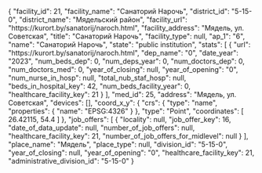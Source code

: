 {
    "facility_id": 21,
    "facility_name": "Санаторий Нарочь",
    "district_id": "5-15-0",
    "district_name": "Мядельский район",
    "facility_url": "https:\/\/kurort.by\/sanatorij\/naroch.html",
    "facility_address": "Мядель, ул. Советская",
    "title": "Санаторий Нарочь",
    "facility_type": null,
    "ap_1": "6",
    "name": "Санаторий Нарочь",
    "state": "public institution",
    "stats": [
        {
            "url": "https:\/\/kurort.by\/sanatorij\/naroch.html",
            "dep_name": "0",
            "date_year": "2023",
            "num_beds_dep": 0,
            "num_deps_year": 0,
            "num_doctors_dep": 0,
            "num_doctors_med": 0,
            "year_of_closing": null,
            "year_of_opening": "0",
            "num_nurse_in_hosp": null,
            "total_nub_staf_hosp": null,
            "beds_in_hospital_key": 42,
            "num_beds_facility_year": 0,
            "healthcare_facility_key": 21
        }
    ],
    "med_id": 25,
    "address": "Мядель, ул. Советская",
    "devices": [],
    "coord_x_y": {
        "crs": {
            "type": "name",
            "properties": {
                "name": "EPSG:4326"
            }
        },
        "type": "Point",
        "coordinates": [
            26.42115,
            54.4
        ]
    },
    "job_offers": [
        {
            "locality": null,
            "job_offer_key": 16,
            "date_of_data_update": null,
            "number_of_job_offers": null,
            "healthcare_facility_key": 21,
            "number_of_job_offers_for_midlevel": null
        }
    ],
    "place_name": "Мядель",
    "place_type": null,
    "division_id": "5-15-0",
    "year_of_closing": null,
    "year_of_opening": "0",
    "healthcare_facility_key": 21,
    "administrative_division_id": "5-15-0"
}